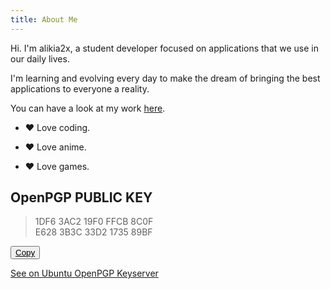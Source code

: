 ```yaml
---
title: About Me
---
```


Hi. I'm alikia2x, a student developer focused on applications that we use in our daily lives.

I'm learning and evolving every day to make the dream of bringing the best applications to everyone a reality.

You can have a look at my work [here](../works/).

- ❤️ Love coding.

- ❤️ Love anime.

- ❤️ Love games.

## OpenPGP PUBLIC KEY

> 1DF6 3AC2 19F0 FFCB 8C0F  
> E628 3B3C 33D2 1735 89BF

<button class="btnCopy">Copy</button>

[See on Ubuntu OpenPGP Keyserver](https://keyserver.ubuntu.com/pks/lookup?search=1DF63AC219F0FFCB8C0FE6283B3C33D2173589BF&fingerprint=on&op=index)

<style>
.btnCopy{
    text-decoration: underline;
}
</style>

<script>
const btnCopy = document.querySelector('.btnCopy');

btnCopy.addEventListener('click', function() {
  const value = '1DF63AC219F0FFCB8C0FE6283B3C33D2173589BF';
  const el = document.createElement('textarea');
  el.value = value;
  document.body.appendChild(el);
  el.select();
  document.execCommand('copy');
  document.body.removeChild(el);
  btnCopy.innerText='Successfully copied!';
  setTimeout(()=>{
    btnCopy.innerText='Copy';
  }, 1500);
});
</script>

